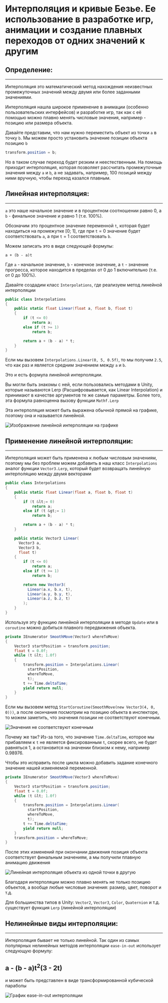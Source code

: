 # Интерполяция и кривые Безье. Ее использование в разработке игр, анимации и создание плавных переходов от одних значений к другим

## Определение:
---
Интерполяция это математический метод нахождения неизвестных промежуточных значений между двумя или
более заданными значениями.

Интерполяция нашла широкое применение в анимации
(особенно пользовательских интерфейсов) и разработке игр, так как с её помощью можно плавно менять
числовые значения, например - позицию или размера объекта.

Давайте представим, что нам нужно переместить объект из точки  `a` в точку `b`.
Мы можем просто установить значение позиции объекта позицию `b`

``` c#
transform.position = b;
```

Но в таком случае переход будет резким и неестественным. На помощь приходит интерполяция,
которая позволяет рассчитать промежуточные значения между `a` и `b`, а не задавать,
например, 100 позиций между ними вручную, чтобы переход казался плавным.

## Линейная интерполяция:
---
`a` это наше начальное значение и в процентном соотношении равно 0,
а `b` - финальное значение и равно 1 (т.е. 100%).

Обозначим это процентное значение переменной `t`, которая будет находиться на промежутке [0; 1],
где при `t` = 0 значение будет соответствовать `a`, а при `t` = 1 соответствовать `b`.

Можем записать это в виде следующей формулы:

```
a + (b - a)t
```

Где `a` - начальное значение, `b` - конечное значение,
а `t` - значение прогресса,
которое находится в пределах от 0 до 1 включительно (т.е. от 0 до 100%).

Давайте создадим класс `Interpolations`, где реализуем метод линейной интерполяции

``` c#
public class Interpolations
{
    public static float Linear(float a, float b, float t)
    {
        if (t <= 0)
            return a;
        else if (t >= 1)
            return b;

        return a + (b - a) * t;
    }
}
```

Если мы вызовем `Interpolations.Linear(0, 5, 0.5f)`, то мы получим `2.5`,
что как раз и является средним значением между `a` и `b`.

Это и есть формула линейной интерполяции.

Вы могли быть знакомы с ней, если пользовались методами в Unity, которые называются Lerp (Расшифровывается, как Linear Interpolation) и принимают
в качестве аргументов те же самые параметры. 
Более того, эта формула равноценна вызову функции `Mathf.Lerp`

Эта интерполяция может быть выражена обычной прямой на графике, поэтому она и называется линейной.

![Изображение линейной интерполяции на графике](./img/linear_graph.png)

## Применение линейной интерполяции:
---
Интерполяция может быть применена к любым числовым значениям, поэтому мы без проблем можем добавить в наш класс
`Interpolations` аналог функции `Vector3.Lerp`, который будет
возвращать линейную интерполяцию между двумя векторами

``` c#
public class Interpolations
{
    public static float Linear(float a, float b, float t)
    {
        if (t &lt;= 0)
            return a;
        else if (t &gt;= 1)
            return b;

        return a + (b - a) * t;
    }

    public static Vector3 Linear(
      Vector3 a, 
      Vector3 b, 
      float t)
    {
        if (t <= 0)
            return a;
        else if (t >= 1)
            return b;

        return new Vector3(
          Linear(a.x, b.x, t), 
          Linear(a.y, b.y, t), 
          Linear(a.z, b.z, t)
        );
    }
}
```

Используя эту функцию линейной интерполяции в методе `Update` или в
`coroutine` можно добиться плавного передвижения объекта.

``` c#
private IEnumerator SmoothMove(Vector3 whereToMove)
{
    Vector3 startPosition = transform.position;
    float t = 0.0f;
    while (t &lt; 1.0f)
    {
        transform.position = Interpolations.Linear(
          startPosition, 
          whereToMove, 
          t);
        t += Time.deltaTime;
        yield return null;
    }
}
```

Если мы вызовем метод `StartCoroutine(SmoothMove(new Vector3(4, 0, 0)))`,
а после окончания посмотрим на позицию объекта в инспекторе, то можем заметить, что значения позиции не
соответствуют конечным.

![Значения не соответствуют конечным](./img/non_integer.png)

Почему же так? Из-за того, что значение `Time.deltaTime`,
которое мы прибавляем к `t` не является фиксированным
`t`, скорее всего, не будет равняться 1,
а остановится на значении близком к нему, например 0.98976.

Чтобы это исправить после цикла можно добавить задание конечного значение нашей изменяемой переменной.

``` c#
private IEnumerator SmoothMove(Vector3 whereToMove)
{
    Vector3 startPosition = transform.position;
    float t = 0.0f;
    while (t &lt; 1.0f)
    {
        transform.position = Interpolations.Linear(
          startPosition, 
          whereToMove, 
          t);
        t += Time.deltaTime;
        yield return null;
    }
    transform.position = whereToMove;
}
```

После этих изменений при окончании движения позиция объекта соответствует
финальным значениям, а мы получили плавную анимацию движения

![Линейная интерполяция объекта из одной точки в другую](./img/linear.gif)

Благодаря интерполяции можно плавно менять не только позицию объектов, а вообще любые числовые значения: размер, цвет, поворот и т.д.

Для большинства типов в Unity: `Vector2`,
`Vector3`, `Color`,
`Quaternion` и т.д. существует функция `Lerp`
(линейной интерполяции)

## Нелинейные виды интерполяции:
---

Интерполяция бывает не только линейной.
Так один из самых популярных нелинейных методов интерполяции `ease-in-out`
использует следующую формулу:

## **a - (b - a)t<sup>2</sup>(3 - 2t)**

и может быть представлен в виде трансформированной кубической параболы

![График ease-in-out интерполяции](./img/ease_graph.png)